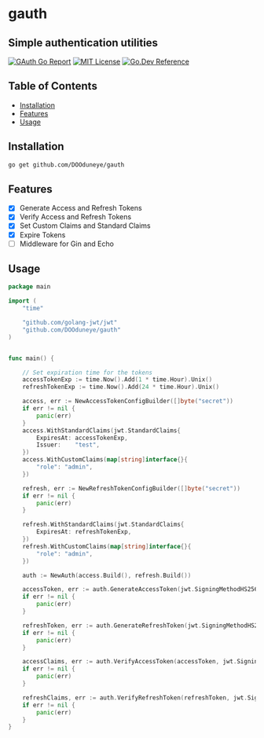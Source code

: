 # gauth

## Simple authentication utilities

[![GAuth Go Report](https://goreportcard.com/badge/github.com/DOOduneye/gauth)](https://goreportcard.com/report/github.com/DOOduneye/gauth)
[![MIT License](https://img.shields.io/badge/license-MIT-blue)](https://opensource.org/license/mit/)
[![Go.Dev Reference](https://img.shields.io/badge/go.dev-reference-blue?logo=go&logoColor=white)](https://pkg.go.dev/github.com/DOOduneye/gauth)


## Table of Contents
- [Installation](#installation)
- [Features](#features)
- [Usage](#usage)

## Installation
```bash
go get github.com/DOOduneye/gauth
```

## Features
- [x] Generate Access and Refresh Tokens
- [x] Verify Access and Refresh Tokens
- [x] Set Custom Claims and Standard Claims
- [x] Expire Tokens
- [ ] Middleware for Gin and Echo

## Usage
```go
package main

import (
	"time"

	"github.com/golang-jwt/jwt"
	"github.com/DOOduneye/gauth"
)


func main() {

	// Set expiration time for the tokens
	accessTokenExp := time.Now().Add(1 * time.Hour).Unix()
	refreshTokenExp := time.Now().Add(24 * time.Hour).Unix()

	access, err := NewAccessTokenConfigBuilder([]byte("secret"))
	if err != nil {
		panic(err)
	}
	access.WithStandardClaims(jwt.StandardClaims{
		ExpiresAt: accessTokenExp,
		Issuer:    "test",
	})
	access.WithCustomClaims(map[string]interface{}{
		"role": "admin",
	})

	refresh, err := NewRefreshTokenConfigBuilder([]byte("secret"))
	if err != nil {
		panic(err)
	}

	refresh.WithStandardClaims(jwt.StandardClaims{
		ExpiresAt: refreshTokenExp,
	})
	refresh.WithCustomClaims(map[string]interface{}{
		"role": "admin",
	})

	auth := NewAuth(access.Build(), refresh.Build())

	accessToken, err := auth.GenerateAccessToken(jwt.SigningMethodHS256)
	if err != nil {
		panic(err)
	}

	refreshToken, err := auth.GenerateRefreshToken(jwt.SigningMethodHS256)
	if err != nil {
		panic(err)
	}

	accessClaims, err := auth.VerifyAccessToken(accessToken, jwt.SigningMethodHS256)
	if err != nil {
		panic(err)
	}

	refreshClaims, err := auth.VerifyRefreshToken(refreshToken, jwt.SigningMethodHS256)
	if err != nil {
		panic(err)
	}
}
```